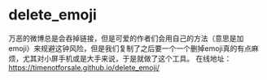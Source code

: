 # delete_emoji
万恶的微博总是会吞掉链接，但是可爱的作者们会用自己的方法（意思是加emoji）来规避这钟风险，但是我们复制了之后要一个一个删掉emoji真的有点麻烦，尤其对小屏手机或是大手来说，于是就做了这个工具。
在线地址：https://timenotforsale.github.io/delete_emoji/
